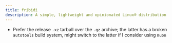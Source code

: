```yaml
---
title: fribidi
description: A simple, lightweight and opinionated Linux® distribution based on musl libc and toybox
---
```


- Prefer the release `.xz` tarball over the `.gz` archive; the latter has a broken `autotools` build system, might switch to the latter if I consider using `muon`
